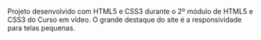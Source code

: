 Projeto desenvolvido com HTML5 e CSS3 durante o 2º módulo de HTML5 e CSS3 do Curso em vídeo.
O grande destaque do site é a responsividade para telas pequenas. 